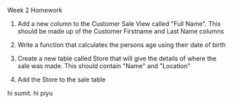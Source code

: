 Week 2 Homework

1. Add a new column to the Customer Sale View called "Full Name". This should be made up of the Customer Firstname and Last Name columns

2. Write a function that calculates the persons age using their date of birth

3. Create a new table called Store that will give the details of where the sale was made. This should contain "Name" and "Location"

4. Add the Store to the sale table

hi sumit.
hi piyu
